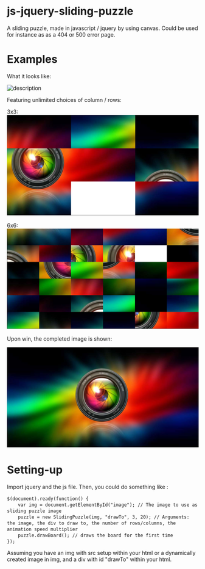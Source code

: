 # js-jquery-sliding-puzzle

A sliding puzzle, made in javascript / jquery by using canvas. Could be used for instance as as a 404 or 500 error page.

# Examples

What it looks like:

![description](examples/example_play2.gif)

Featuring unlimited choices of column / rows:

3x3:
![description](examples/ex_3x3.PNG)

6x6:
![description](examples/ex_6x6.PNG)


Upon win, the completed image is shown:

![description](examples/win.PNG)

# Setting-up

Import jquery and the js file. Then, you could do something like :

```
$(document).ready(function() {
    var img = document.getElementById("image"); // The image to use as sliding puzzle image
    puzzle = new SlidingPuzzle(img, "drawTo", 3, 20); // Arguments: the image, the div to draw to, the number of rows/columns, the animation speed multiplier
    puzzle.drawBoard(); // draws the board for the first time
});
```

Assuming you have an img with src setup within your html or a dynamically created image in img, and a div with id "drawTo" within your html.
